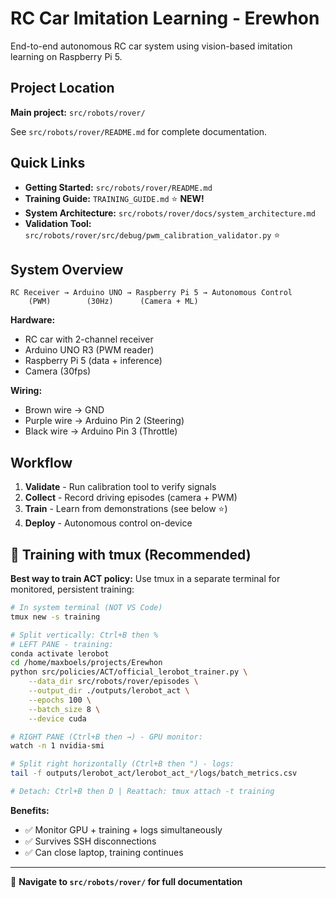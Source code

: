 # RC Car Imitation Learning - Erewhon

End-to-end autonomous RC car system using vision-based imitation learning on Raspberry Pi 5.

## Project Location

**Main project:** `src/robots/rover/`

See `src/robots/rover/README.md` for complete documentation.

## Quick Links

- **Getting Started:** `src/robots/rover/README.md`
- **Training Guide:** `TRAINING_GUIDE.md` ⭐ **NEW!**
- **System Architecture:** `src/robots/rover/docs/system_architecture.md`
- **Validation Tool:** `src/robots/rover/src/debug/pwm_calibration_validator.py` ⭐

## System Overview

```
RC Receiver → Arduino UNO → Raspberry Pi 5 → Autonomous Control
    (PWM)        (30Hz)      (Camera + ML)
```

**Hardware:**
- RC car with 2-channel receiver  
- Arduino UNO R3 (PWM reader)
- Raspberry Pi 5 (data + inference)
- Camera (30fps)

**Wiring:**
- Brown wire → GND
- Purple wire → Arduino Pin 2 (Steering)
- Black wire → Arduino Pin 3 (Throttle)

## Workflow

1. **Validate** - Run calibration tool to verify signals
2. **Collect** - Record driving episodes (camera + PWM)
3. **Train** - Learn from demonstrations (see below ⭐)
4. **Deploy** - Autonomous control on-device

## 🚀 Training with tmux (Recommended)

**Best way to train ACT policy:** Use tmux in a separate terminal for monitored, persistent training:

```bash
# In system terminal (NOT VS Code)
tmux new -s training

# Split vertically: Ctrl+B then %
# LEFT PANE - training:
conda activate lerobot
cd /home/maxboels/projects/Erewhon
python src/policies/ACT/official_lerobot_trainer.py \
    --data_dir src/robots/rover/episodes \
    --output_dir ./outputs/lerobot_act \
    --epochs 100 \
    --batch_size 8 \
    --device cuda

# RIGHT PANE (Ctrl+B then →) - GPU monitor:
watch -n 1 nvidia-smi

# Split right horizontally (Ctrl+B then ") - logs:
tail -f outputs/lerobot_act/lerobot_act_*/logs/batch_metrics.csv

# Detach: Ctrl+B then D | Reattach: tmux attach -t training
```

**Benefits:**
- ✅ Monitor GPU + training + logs simultaneously
- ✅ Survives SSH disconnections
- ✅ Can close laptop, training continues

---

📁 **Navigate to `src/robots/rover/` for full documentation**

